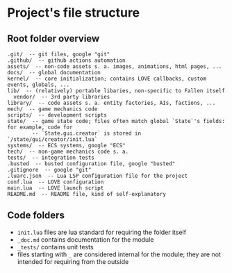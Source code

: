 # Project's file structure

## Root folder overview

```
.git/  -- git files, google "git"
.github/  -- github actions automation
assets/  -- non-code assets s. a. images, animations, html pages, ...
docs/  -- global documentation
kernel/  -- core initialization; contains LOVE callbacks, custom events, globals, ...
lib/  -- (relatively) portable libaries, non-specific to Fallen itself
  vendor/  -- 3rd party libraries
library/  -- code assets s. a. entity factories, AIs, factions, ...
mech/  -- game mechanics code
scripts/  -- development scripts
state/  -- game state code; files often match global `State`'s fields: for example, code for
        -- `State.gui.creator` is stored in `/state/gui/creator/init.lua`
systems/  -- ECS systems, google "ECS"
tech/  -- non-game mechanics code s. a. 
tests/  -- integration tests
.busted  -- busted configuration file, google "busted"
.gitignore  -- google "git"
.luarc.json  -- Lua LSP configuration file for the project
conf.lua  -- LOVE configuration
main.lua  -- LOVE launch script
README.md  -- README file, kind of self-explanatory
```

## Code folders

- `init.lua` files are lua standard for requiring the folder itself
- `_doc.md` contains documentation for the module
- `_tests/` contains unit tests
- files starting with `_` are considered internal for the module; they are not intended for requiring from the outside
